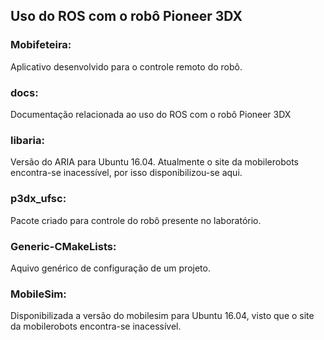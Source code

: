 ## Uso do ROS com o robô Pioneer 3DX

### Mobifeteira:
Aplicativo desenvolvido para o controle remoto do robô.

### docs:
Documentação relacionada ao uso do ROS com o robô Pioneer 3DX

### libaria:
Versão do ARIA para Ubuntu 16.04. Atualmente o site da mobilerobots encontra-se inacessível, por isso disponibilizou-se aqui.

### p3dx_ufsc: 
Pacote criado para controle do robô presente no laboratório.

### Generic-CMakeLists:
Aquivo genérico de configuração de um projeto.

### MobileSim:
Disponibilizada a versão do mobilesim para Ubuntu 16.04, visto que o site da mobilerobots encontra-se inacessível.
